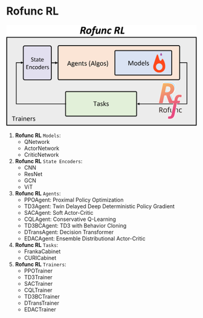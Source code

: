 # Rofunc RL

![](../../../img/RofuncRL.png)

1. **Rofunc RL** `Models`:
    - QNetwork
    - ActorNetwork
    - CriticNetwork
2. **Rofunc RL** `State Encoders`:
      - CNN
      - ResNet
      - GCN
      - ViT
3. **Rofunc RL** `Agents`:
    - PPOAgent: Proximal Policy Optimization
    - TD3Agent: Twin Delayed Deep Deterministic Policy Gradient
    - SACAgent: Soft Actor-Critic
    - CQLAgent: Conservative Q-Learning
    - TD3BCAgent: TD3 with Behavior Cloning
    - DTransAgent: Decision Transformer
    - EDACAgent: Ensemble Distributional Actor-Critic
4. **Rofunc RL** `Tasks`:
    - FrankaCabinet
    - CURICabinet
5. **Rofunc RL** `Trainers`:
    - PPOTrainer
    - TD3Trainer
    - SACTrainer
    - CQLTrainer
    - TD3BCTrainer
    - DTransTrainer
    - EDACTrainer